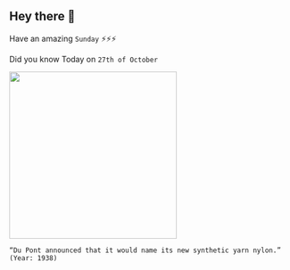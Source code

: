 ## Hey there 👋
Have an amazing `Sunday` ⚡⚡⚡

Did you know Today on `27th of October`
 
 [<img src="https://i.ytimg.com/vi/B_rbX17TZfs/maxresdefault.jpg" width="300" />](https://retronewser.com/2018/10/27/du-pont-names-new-synthetic-yarn-nylon-80-years-ago-onthisday-otd-oct-27-1938/) 
 ```
“Du Pont announced that it would name its new synthetic yarn nylon.” (Year: 1938)
```
